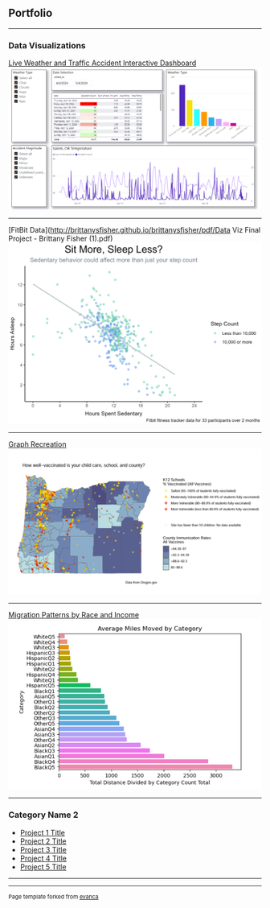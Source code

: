 ## Portfolio

---

### Data Visualizations

[Live Weather and Traffic Accident Interactive Dashboard](/sample_page)
<img src="images/PowerBI Dashboard.png?raw=true"/>

---
[FitBit Data](http://brittanysfisher.github.io/brittanysfisher/pdf/Data Viz Final Project - Brittany Fisher (1).pdf)
<img src="images/Sedentary Activity and Sleep.jpg?raw=true"/>

---
[Graph Recreation](http://example.com/)
<img src="images/Graph Recreation.png?raw=true"/>

---
[Migration Patterns by Race and Income](http://example.com/)
<img src="images/EDA NEW.png?raw=true"/>

---

### Category Name 2

- [Project 1 Title](http://example.com/)
- [Project 2 Title](http://example.com/)
- [Project 3 Title](http://example.com/)
- [Project 4 Title](http://example.com/)
- [Project 5 Title](http://example.com/)

---




---
<p style="font-size:11px">Page template forked from <a href="https://github.com/evanca/quick-portfolio">evanca</a></p>
<!-- Remove above link if you don't want to attibute -->
